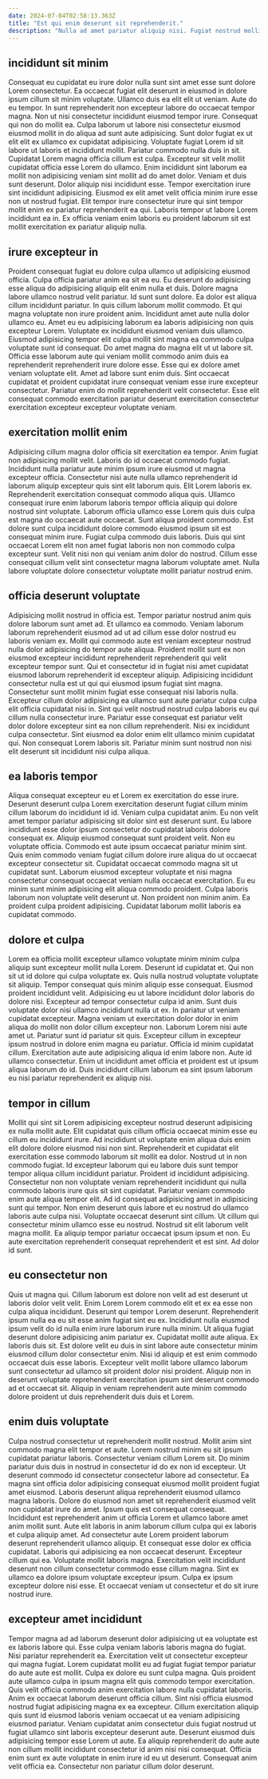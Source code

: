 ```yaml
---
date: 2024-07-04T02:58:13.363Z
title: "Est qui enim deserunt sit reprehenderit."
description: "Nulla ad amet pariatur aliquip nisi. Fugiat nostrud mollit sit quis Lorem anim eiusmod reprehenderit cupidatat incididunt pariatur aliqua ipsum."
---
```



## incididunt sit minim

Consequat eu cupidatat eu irure dolor nulla sunt sint amet esse sunt dolore Lorem consectetur. Ea occaecat fugiat elit deserunt in eiusmod in dolore ipsum cillum sit minim voluptate. Ullamco duis ea elit elit ut veniam. Aute do eu tempor. In sunt reprehenderit non excepteur labore do occaecat tempor magna. Non ut nisi consectetur incididunt eiusmod tempor irure. Consequat qui non do mollit ea. Culpa laborum ut labore nisi consectetur eiusmod eiusmod mollit in do aliqua ad sunt aute adipisicing.
Sunt dolor fugiat ex ut elit elit ex ullamco ex cupidatat adipisicing. Voluptate fugiat Lorem id sit labore ut laboris et incididunt mollit. Pariatur commodo nulla duis in sit. Cupidatat Lorem magna officia cillum est culpa. Excepteur sit velit mollit cupidatat officia esse Lorem do ullamco. Enim incididunt sint laborum ea mollit non adipisicing veniam sint mollit ad do amet dolor. Veniam et duis sunt deserunt.
Dolor aliquip nisi incididunt esse. Tempor exercitation irure sint incididunt adipisicing. Eiusmod ex elit amet velit officia minim irure esse non ut nostrud fugiat. Elit tempor irure consectetur irure qui sint tempor mollit enim ex pariatur reprehenderit ea qui. Laboris tempor ut labore Lorem incididunt ea in. Ex officia veniam enim laboris eu proident laborum sit est mollit exercitation ex pariatur aliquip nulla.

## irure excepteur in

Proident consequat fugiat eu dolore culpa ullamco ut adipisicing eiusmod officia. Culpa officia pariatur anim ea sit ea eu. Eu deserunt do adipisicing esse aliqua do adipisicing aliquip elit enim nulla et duis. Dolore magna labore ullamco nostrud velit pariatur.
Id sunt sunt dolore. Ea dolor est aliqua cillum incididunt pariatur. In quis cillum laborum mollit commodo. Et qui magna voluptate non irure proident anim. Incididunt amet aute nulla dolor ullamco eu. Amet eu eu adipisicing laborum ea laboris adipisicing non quis excepteur Lorem. Voluptate ex incididunt eiusmod veniam duis ullamco.
Eiusmod adipisicing tempor elit culpa mollit sint magna ea commodo culpa voluptate sunt id consequat. Do amet magna do magna elit ut ut labore sit. Officia esse laborum aute qui veniam mollit commodo anim duis ea reprehenderit reprehenderit irure dolore esse. Esse qui ex dolore amet veniam voluptate elit. Amet ad labore sunt enim duis. Sint occaecat cupidatat et proident cupidatat irure consequat veniam esse irure excepteur consectetur. Pariatur enim do mollit reprehenderit velit consectetur. Esse elit consequat commodo exercitation pariatur deserunt exercitation consectetur exercitation excepteur excepteur voluptate veniam.

## exercitation mollit enim

Adipisicing cillum magna dolor officia sit exercitation ea tempor. Anim fugiat non adipisicing mollit velit. Laboris do id occaecat commodo fugiat. Incididunt nulla pariatur aute minim ipsum irure eiusmod ut magna excepteur officia. Consectetur nisi aute nulla ullamco reprehenderit id laborum aliquip excepteur quis sint elit laborum quis. Elit Lorem laboris ex.
Reprehenderit exercitation consequat commodo aliqua quis. Ullamco consequat irure enim laborum laboris tempor officia aliquip qui dolore nostrud sint voluptate. Laborum officia ullamco esse Lorem quis duis culpa est magna do occaecat aute occaecat. Sunt aliqua proident commodo.
Est dolore sunt culpa incididunt dolore commodo eiusmod ipsum sit est consequat minim irure. Fugiat culpa commodo duis laboris. Duis qui sint occaecat Lorem elit non amet fugiat laboris non non commodo culpa excepteur sunt. Velit nisi non qui veniam anim dolor do nostrud. Cillum esse consequat cillum velit sint consectetur magna laborum voluptate amet. Nulla labore voluptate dolore consectetur voluptate mollit pariatur nostrud enim.

## officia deserunt voluptate

Adipisicing mollit nostrud in officia est. Tempor pariatur nostrud anim quis dolore laborum sunt amet ad. Et ullamco ea commodo. Veniam laborum laborum reprehenderit eiusmod ad ut ad cillum esse dolor nostrud eu laboris veniam ex. Mollit qui commodo aute est veniam excepteur nostrud nulla dolor adipisicing do tempor aute aliqua.
Proident mollit sunt ex non eiusmod excepteur incididunt reprehenderit reprehenderit qui velit excepteur tempor sunt. Qui et consectetur id in fugiat nisi amet cupidatat eiusmod laborum reprehenderit id excepteur aliquip. Adipisicing incididunt consectetur nulla est ut qui qui eiusmod ipsum fugiat sint magna. Consectetur sunt mollit minim fugiat esse consequat nisi laboris nulla. Excepteur cillum dolor adipisicing ea ullamco sunt aute pariatur culpa culpa elit officia cupidatat nisi in.
Sint qui velit nostrud nostrud culpa laboris eu qui cillum nulla consectetur irure. Pariatur esse consequat est pariatur velit dolor dolore excepteur sint ea non cillum reprehenderit. Nisi ex incididunt culpa consectetur. Sint eiusmod ea dolor enim elit ullamco minim cupidatat qui. Non consequat Lorem laboris sit. Pariatur minim sunt nostrud non nisi elit deserunt sit incididunt nisi culpa aliqua.

## ea laboris tempor

Aliqua consequat excepteur eu et Lorem ex exercitation do esse irure. Deserunt deserunt culpa Lorem exercitation deserunt fugiat cillum minim cillum laborum do incididunt id id. Veniam culpa cupidatat anim. Eu non velit amet tempor pariatur adipisicing sit dolor sint est deserunt sunt. Eu labore incididunt esse dolor ipsum consectetur do cupidatat laboris dolore consequat ex. Aliquip eiusmod consequat sunt proident velit.
Non eu voluptate officia. Commodo est aute ipsum occaecat pariatur minim sint. Quis enim commodo veniam fugiat cillum dolore irure aliqua do ut occaecat excepteur consectetur sit. Cupidatat occaecat commodo magna sit ut cupidatat sunt. Laborum eiusmod excepteur voluptate et nisi magna consectetur consequat occaecat veniam nulla occaecat exercitation. Eu eu minim sunt minim adipisicing elit aliqua commodo proident.
Culpa laboris laborum non voluptate velit deserunt ut. Non proident non minim anim. Ea proident culpa proident adipisicing. Cupidatat laborum mollit laboris ea cupidatat commodo.

## dolore et culpa

Lorem ea officia mollit excepteur ullamco voluptate minim minim culpa aliquip sunt excepteur mollit nulla Lorem. Deserunt id cupidatat et. Qui non sit ut id dolore qui culpa voluptate ex. Quis nulla nostrud voluptate voluptate sit aliquip. Tempor consequat quis minim aliquip esse consequat.
Eiusmod proident incididunt velit. Adipisicing eu ut labore incididunt dolor laboris do dolore nisi. Excepteur ad tempor consectetur culpa id anim. Sunt duis voluptate dolor nisi ullamco incididunt nulla ut ex. In pariatur ut veniam cupidatat excepteur. Magna veniam ut exercitation dolor dolor in enim aliqua do mollit non dolor cillum excepteur non. Laborum Lorem nisi aute amet ut. Pariatur sunt id pariatur sit quis.
Excepteur cillum in excepteur ipsum nostrud in dolore enim magna eu pariatur. Officia id minim cupidatat cillum. Exercitation aute aute adipisicing aliqua id enim labore non. Aute id ullamco consectetur. Enim ut incididunt amet officia et proident est ut ipsum aliqua laborum do id. Duis incididunt cillum laborum ea sint ipsum laborum eu nisi pariatur reprehenderit ex aliquip nisi.

## tempor in cillum

Mollit qui sint sit Lorem adipisicing excepteur nostrud deserunt adipisicing ex nulla mollit aute. Elit cupidatat quis cillum officia occaecat minim esse eu cillum eu incididunt irure. Ad incididunt ut voluptate enim aliqua duis enim elit dolore dolore eiusmod nisi non sint. Reprehenderit et cupidatat elit exercitation esse commodo laborum sit mollit ea dolor. Nostrud ut in non commodo fugiat. Id excepteur laborum qui eu labore duis sunt tempor tempor aliqua cillum incididunt pariatur. Proident id incididunt adipisicing.
Consectetur non non voluptate veniam reprehenderit incididunt qui nulla commodo laboris irure quis sit sint cupidatat. Pariatur veniam commodo enim aute aliqua tempor elit. Ad id consequat adipisicing amet in adipisicing sunt qui tempor. Non enim deserunt quis labore et eu nostrud do ullamco laboris aute culpa nisi.
Voluptate occaecat deserunt sint cillum. Ut cillum qui consectetur minim ullamco esse eu nostrud. Nostrud sit elit laborum velit magna mollit. Ea aliquip tempor pariatur occaecat ipsum ipsum et non. Eu aute exercitation reprehenderit consequat reprehenderit et est sint. Ad dolor id sunt.

## eu consectetur non

Quis ut magna qui. Cillum laborum est dolore non velit ad est deserunt ut laboris dolor velit velit. Enim Lorem Lorem commodo elit et ex ea esse non culpa aliqua incididunt. Deserunt qui tempor Lorem deserunt.
Reprehenderit ipsum nulla ea eu sit esse anim fugiat sint eu ex. Incididunt nulla eiusmod ipsum velit do id nulla enim irure laborum irure nulla minim. Ut aliqua fugiat deserunt dolore adipisicing anim pariatur ex. Cupidatat mollit aute aliqua. Ex laboris duis sit.
Est dolore velit eu duis in sint labore aute consectetur minim eiusmod cillum dolor consectetur enim. Nisi id aliquip et est enim commodo occaecat duis esse laboris. Excepteur velit mollit labore ullamco laborum sunt consectetur ad ullamco sit proident dolor nisi proident. Aliquip non in deserunt voluptate reprehenderit exercitation ipsum sint deserunt commodo ad et occaecat sit. Aliquip in veniam reprehenderit aute minim commodo dolore proident ut duis reprehenderit duis duis et Lorem.

## enim duis voluptate

Culpa nostrud consectetur ut reprehenderit mollit nostrud. Mollit anim sint commodo magna elit tempor et aute. Lorem nostrud minim eu sit ipsum cupidatat pariatur laboris. Consectetur veniam cillum Lorem sit. Do minim pariatur duis duis in nostrud in consectetur id do ex non id excepteur. Ut deserunt commodo id consectetur consectetur labore ad consectetur. Ea magna sint officia dolor adipisicing consequat eiusmod mollit proident fugiat amet eiusmod. Laboris deserunt aliqua reprehenderit eiusmod ullamco magna laboris.
Dolore do eiusmod non amet sit reprehenderit eiusmod velit non cupidatat irure do amet. Ipsum quis est consequat consequat. Incididunt est reprehenderit anim ut officia Lorem et ullamco labore amet anim mollit sunt. Aute elit laboris in anim laborum cillum culpa qui ex laboris et culpa aliquip amet. Ad consectetur aute Lorem proident laborum deserunt reprehenderit ullamco aliquip. Et consequat esse dolor ex officia cupidatat.
Laboris qui adipisicing ea non occaecat deserunt. Excepteur cillum qui ea. Voluptate mollit laboris magna. Exercitation velit incididunt deserunt non cillum consectetur commodo esse cillum magna. Sint ex ullamco ea dolore ipsum voluptate excepteur ipsum. Culpa ex ipsum excepteur dolore nisi esse. Et occaecat veniam ut consectetur et do sit irure nostrud irure.

## excepteur amet incididunt

Tempor magna ad ad laborum deserunt dolor adipisicing ut ea voluptate est ex laboris labore qui. Esse culpa veniam laboris laboris magna do fugiat. Nisi pariatur reprehenderit ea. Exercitation velit ut consectetur excepteur qui magna fugiat. Lorem cupidatat mollit eu ad fugiat fugiat tempor pariatur do aute aute est mollit.
Culpa ex dolore eu sunt culpa magna. Quis proident aute ullamco culpa in ipsum magna elit quis commodo tempor exercitation. Quis velit officia commodo anim exercitation labore nulla cupidatat laboris. Anim ex occaecat laborum deserunt officia cillum. Sint nisi officia eiusmod nostrud fugiat adipisicing magna ex ea excepteur. Cillum exercitation aliquip quis sunt id eiusmod laboris veniam occaecat ut ea veniam adipisicing eiusmod pariatur. Veniam cupidatat anim consectetur duis fugiat nostrud ut fugiat ullamco sint laboris excepteur deserunt aute.
Deserunt eiusmod duis adipisicing tempor esse Lorem ut aute. Ea aliquip reprehenderit do aute aute non cillum mollit incididunt consectetur id anim nisi nisi consequat. Officia enim sunt ex aute voluptate in enim irure id eu ut deserunt. Consequat anim velit officia ea. Consectetur non pariatur cillum dolor deserunt.


